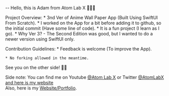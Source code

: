 


-- Hello, this is Adam from Atom Lab X 👨🏾‍💻

Project Overview:
    * 3nd Ver of Anime Wall Paper App (Built Using SwiftUI From Scratch).
    * I worked on the App for a bit before adding it to github, so the initial commit (Have some line of code).
    * It is a fun project (I learn as I go).
    * Why Ver 3? - The Second Edition was good, but I wanted to do a newer version using SwiftUI only.

Contribution Guidelines:
    * Feedback is welcome (To improve the App).
    
    * No forking allowed in the meantime.

See you on the other side! 👋🏾

Side note:
You can find me on Youtube <a href="https://www.youtube.com/channel/UC3a4IUMJzJZCuxm8iOcTrJA">@Atom Lab X</a> or Twitter <a href="https://twitter.com/AtomLabX">@AtomLabX and here is my website</a><br>Also, here is my <a href="https://twitter.com/AtomLabX">Website/Portfolio</a>.

